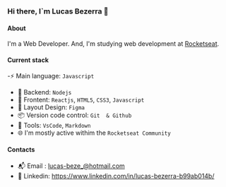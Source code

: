 ### Hi there, I`m Lucas Bezerra 👋

#### About

I'm a Web Developer. And, I'm studying web development at [Rocketseat](https://www.rocketseat.com.br/).

#### Current stack
-⚡️  Main language: `Javascript`
- 📡 Backend: `Nodejs`
- 🎉 Frontent: `Reactjs`, `HTML5`, `CSS3`, `Javascript`
- 🎨 Layout Design: `Figma`
- 📦️ Version code control: `Git  & Github`
- 🔧 Tools: `VsCode`, `Markdown`
- 🌐 I'm mostly active withim the `Rocketseat Community`

#### Contacts
- 📬 Email : lucas-beze_@hotmail.com
- 👤 Linkedin: https://www.linkedin.com/in/lucas-bezerra-b99ab014b/
